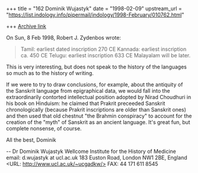 +++
title = "162 Dominik Wujastyk"
date = "1998-02-09"
upstream_url = "https://list.indology.info/pipermail/indology/1998-February/010762.html"

+++
[Archive link](https://list.indology.info/pipermail/indology/1998-February/010762.html)

On Sun, 8 Feb 1998, Robert J. Zydenbos wrote:

> Tamil: earliest dated inscription 270 CE
> Kannada: earliest inscription ca. 450 CE
> Telugu: earliest inscription 633 CE
> Malayalam will be later.

This is very interesting, but does not speak to the history of the
languages so much as to the history of writing.

If we were to try to draw conclusions, for example, about the antiquity of
the Sanskrit language from epigraphical data, we would fall into the
extraordinarily contorted intellectual position adopted by Nirad Choudhuri
in his book on Hinduism: he claimed that Prakrit preceeded Sanskrit
chronologically (because Prakrit inscriptions are older than Sanskrit
ones) and then used that old chestnut "the Brahmin conspiracy"  to account
for the creation of the "myth" of Sanskrit as an ancient language. It's
great fun, but complete nonsense, of course.

All the best,
Dominik

--
Dr Dominik Wujastyk        Wellcome Institute for the History of Medicine
email: d.wujastyk at ucl.ac.uk      183 Euston Road, London NW1 2BE, England
<URL: http://www.ucl.ac.uk/~ucgadkw/>                FAX: 44 171 611 8545



